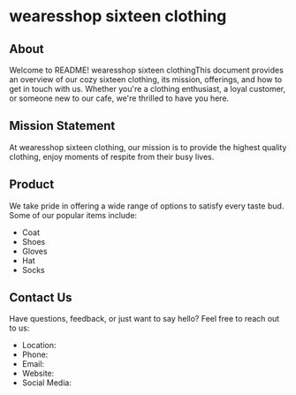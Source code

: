 # wearesshop sixteen clothing

## About
Welcome to  README!  wearesshop sixteen clothingThis document provides an overview of our cozy  sixteen clothing, its mission, offerings, and how to get in touch with us. Whether you're a clothing enthusiast, a loyal customer, or someone new to our cafe, we're thrilled to have you here.

## Mission Statement
At wearesshop sixteen clothing, our mission is to provide the highest quality clothing, enjoy moments of respite from their busy lives.

## Product
 We take pride in offering a wide range of options to satisfy every taste bud. Some of our popular items include:

- Coat
- Shoes
- Gloves
- Hat
- Socks

## Contact Us
Have questions, feedback, or just want to say hello? Feel free to reach out to us:

- Location: 
- Phone: 
- Email: 
- Website: 
- Social Media: 
